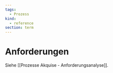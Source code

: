 ```yaml
---
tags:
  - Prozess
kind:
  - reference
section: term
---
```


# Anforderungen

Siehe [[Prozesse Akquise - Anforderungsanalyse]].
